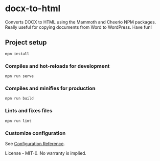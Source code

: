 # docx-to-html

Converts DOCX to HTML using the Mammoth and Cheerio NPM packages. Really useful for copying documents from Word to WordPress. Have fun!

## Project setup
```
npm install
```

### Compiles and hot-reloads for development
```
npm run serve
```

### Compiles and minifies for production
```
npm run build
```

### Lints and fixes files
```
npm run lint
```

### Customize configuration
See [Configuration Reference](https://cli.vuejs.org/config/).

License - MIT-0. No warranty is implied.